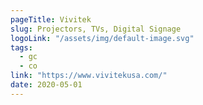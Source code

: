```yaml
---
pageTitle: Vivitek
slug: Projectors, TVs, Digital Signage
logoLink: "/assets/img/default-image.svg"
tags:
  - gc
  - co
link: "https://www.vivitekusa.com/"
date: 2020-05-01
---
```

